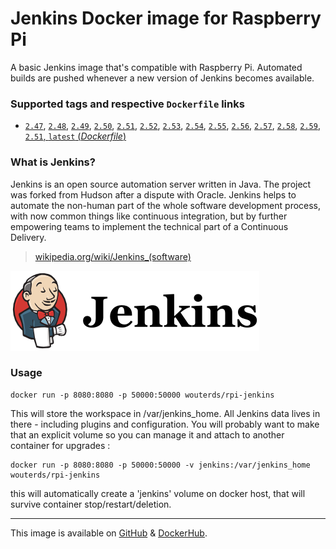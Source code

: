 # Jenkins Docker image for Raspberry Pi

A basic Jenkins image that's compatible with Raspberry Pi. Automated builds are pushed whenever a new version of Jenkins becomes available.

### Supported tags and respective `Dockerfile` links

- [`2.47`](https://github.com/wouterds/rpi-jenkins/tree/2.47/Dockerfile), [`2.48`](https://github.com/wouterds/rpi-jenkins/tree/2.48/Dockerfile), [`2.49`](https://github.com/wouterds/rpi-jenkins/tree/2.49/Dockerfile), [`2.50`](https://github.com/wouterds/rpi-jenkins/tree/2.50/Dockerfile), [`2.51`](https://github.com/wouterds/rpi-jenkins/tree/2.51/Dockerfile), [`2.52`](https://github.com/wouterds/rpi-jenkins/tree/2.52/Dockerfile), [`2.53`](https://github.com/wouterds/rpi-jenkins/tree/2.53/Dockerfile), [`2.54`](https://github.com/wouterds/rpi-jenkins/tree/2.54/Dockerfile), [`2.55`](https://github.com/wouterds/rpi-jenkins/tree/2.55/Dockerfile), [`2.56`](https://github.com/wouterds/rpi-jenkins/tree/2.56/Dockerfile), [`2.57`](https://github.com/wouterds/rpi-jenkins/tree/2.57/Dockerfile), [`2.58`](https://github.com/wouterds/rpi-jenkins/tree/2.58/Dockerfile), [`2.59`](https://github.com/wouterds/rpi-jenkins/tree/2.59/Dockerfile), [`2.51`, `latest` (*Dockerfile*)](https://github.com/wouterds/rpi-jenkins/tree/2.51/Dockerfile)

### What is Jenkins?

Jenkins is an open source automation server written in Java. The project was forked from Hudson after a dispute with Oracle. Jenkins helps to automate the non-human part of the whole software development process, with now common things like continuous integration, but by further empowering teams to implement the technical part of a Continuous Delivery.

> [wikipedia.org/wiki/Jenkins_(software)](http://en.wikipedia.org/wiki/Jenkins_(software))

![logo](https://raw.githubusercontent.com/docker-library/docs/3ab4dafb41dd0e959ff9322b3c50af2519af6d85/jenkins/logo.png)

### Usage

```
docker run -p 8080:8080 -p 50000:50000 wouterds/rpi-jenkins
```

This will store the workspace in /var/jenkins_home. All Jenkins data lives in there - including plugins and configuration.
You will probably want to make that an explicit volume so you can manage it and attach to another container for upgrades :

```
docker run -p 8080:8080 -p 50000:50000 -v jenkins:/var/jenkins_home wouterds/rpi-jenkins
```

this will automatically create a 'jenkins' volume on docker host, that will survive container stop/restart/deletion.

---

This image is available on [GitHub](https://github.com/wouterds/rpi-jenkins) & [DockerHub](https://hub.docker.com/r/wouterds/rpi-jenkins).
